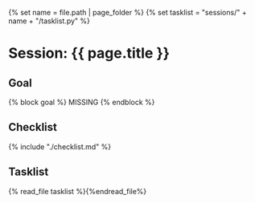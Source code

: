 {% set name = file.path | page_folder %}
{% set tasklist = "sessions/" + name + "/tasklist.py" %}

# Session: {{ page.title }}

## Goal
{% block goal %}
MISSING
{% endblock %}

## Checklist
{% include "./checklist.md" %}

## Tasklist
{% read_file tasklist %}{%endread_file%}